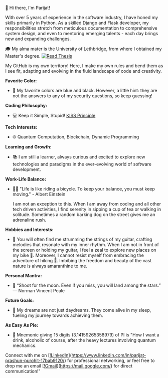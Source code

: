 👋 Hi there, I'm Parijat!

With over 5 years of experience in the software industry, I have honed my skills primarily in Python. As a skilled Django and Flask developer, my responsibilities stretch from meticulous documentation to comprehensive system design, and even to mentoring emerging talents - each day brings new and expanding challenges.

🎓 My alma mater is the University of Lethbridge, from where I obtained my Master's degree. [![Read Thesis](https://img.shields.io/badge/Read-Thesis-blue)](https://opus.uleth.ca/server/api/core/bitstreams/06cb3860-5c8f-4de5-8558-133fe128225b/content)


My GitHub is my own territory! Here, I make my own rules and bend them as I see fit, adapting and evolving in the fluid landscape of code and creativity.

**Favorite Color:**
   - 🎨 My favorite colors are blue and black. However, a little hint: they are not the answers to any of my security questions, so keep guessing!

**Coding Philosophy:**
   - 💻 Keep it Simple, Stupid! [KISS Principle](https://en.wikipedia.org/wiki/KISS_principle)

**Tech Interests:**
   - 🌐 Quantum Computation, Blockchain, Dynamic Programming

**Learning and Growth:**
   - 📚 I am still a learner, always curious and excited to explore new technologies and paradigms in the ever-evolving world of software development.

**Work-Life Balance:**
   - 🧘‍♂️ "Life is like riding a bicycle. To keep your balance, you must keep moving." - Albert Einstein
  
     
     I am not an exception to this. When I am away from coding and all other tech driven activities, I find serenity in sipping a cup of tea or walking in solitude. Sometimes a random barking dog on the street gives me an adrenaline rush.

**Hobbies and Interests:**
   - 🎸 You will often find me strumming the strings of my guitar, crafting melodies that resonate with my inner rhythm. When I am not in front of the screen or holding my guitar, I feel a zeal to explore new places on my bike 🚴. Moreover, I cannot resist myself from embracing the adventure of hiking 🥾. Imbibing the freedom and beauty of the vast nature is always amaranthine to me.

**Personal Mantra:**
   - 🌟 “Shoot for the moon. Even if you miss, you will land among the stars.” ― Norman Vincent Peale

**Future Goals:**
   - 🚀 My dreams are not just daydreams. They come alive in my sleep, fueling my journey towards achieving them.

**As Easy As Pie:**
   - 🥧 Mnemonic giving 15 digits (3.14159265358979) of PI is "How I want a drink, alcoholic of course, after the heavy lectures involving quantum mechanics.
 
Connect with me on [[!LinkedIn](https://img.shields.io/badge/LinkedIn-0077B5?style=for-the-badge&logo=linkedin&logoColor=white)](https://www.linkedin.com/in/parijat-prashun-purohit-17bab9120/) for professional networking, or feel free to drop me an email [[!Gmail](https://img.shields.io/badge/Gmail-D14836?style=for-the-badge&logo=gmail&logoColor=white)](https://mail.google.com/) for direct communication!"
